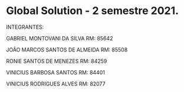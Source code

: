 # Global Solution - 2 semestre 2021.

INTEGRANTES:

GABRIEL MONTOVANI DA SILVA     RM: 85642

JOÃO MARCOS SANTOS DE ALMEIDA  RM: 85508

RONIE SANTOS DE MENEZES        RM: 84259

VINICIUS BARBOSA SANTOS        RM: 84401

VINICIUS RODRIGUES ALVES       RM: 82077

